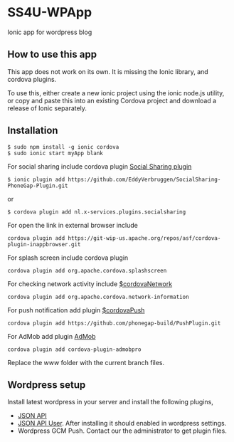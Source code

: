 SS4U-WPApp
==========

Ionic app for wordpress blog

How to use this app
-------------------

This app does not work on its own. It is missing the Ionic library, and cordova plugins.

To use this, either create a new ionic project using the ionic node.js utility, or copy and paste this into an existing Cordova project and download a release of Ionic separately.

Installation
-----------

```
$ sudo npm install -g ionic cordova
$ sudo ionic start myApp blank
```
For social sharing include cordova plugin [Social Sharing plugin](https://github.com/EddyVerbruggen/SocialSharing-PhoneGap-Plugin)

```
$ ionic plugin add https://github.com/EddyVerbruggen/SocialSharing-PhoneGap-Plugin.git
```
or
```
$ cordova plugin add nl.x-services.plugins.socialsharing
```

For open the link in external browser include

```
cordova plugin add https://git-wip-us.apache.org/repos/asf/cordova-plugin-inappbrowser.git
```

For splash screen include cordova plugin

```
cordova plugin add org.apache.cordova.splashscreen
```

For checking network activity include [$cordovaNetwork](http://ngcordova.com/docs/plugins/network/)
```
cordova plugin add org.apache.cordova.network-information
```

For push notification add plugin [$cordovaPush](http://ngcordova.com/docs/plugins/pushNotifications/)
```
cordova plugin add https://github.com/phonegap-build/PushPlugin.git
```
For AdMob add plugin [AdMob](https://github.com/floatinghotpot/cordova-admob-pro)
```
cordova plugin add cordova-plugin-admobpro
```

Replace the _www_ folder with the current branch files.

Wordpress setup
---------------

Install latest wordpress in your server and install the following plugins,
* [JSON API](https://wordpress.org/plugins/json-api/)
* [JSON API User](https://wordpress.org/plugins/json-api-user/). After installing it should enabled in wordpress settings.
* Wordpress GCM Push. Contact our the administrator to get plugin files.


